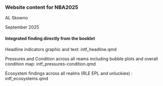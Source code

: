 ### Website content for NBA2025 

AL Skowno

September 2025

#### Integrated finding directly from the booklet

Headline indicators graphic and text: intf_headline.qmd

Pressures and Condition across all reams including bubble plots and overall condition map: intf_pressures-condition.qmd

Ecosystem findings across all realms (RLE EPL and unluckies) : intf_ecosystems.qmd
